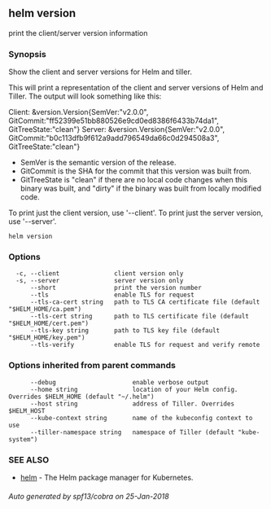 ## helm version

print the client/server version information

### Synopsis



Show the client and server versions for Helm and tiller.

This will print a representation of the client and server versions of Helm and
Tiller. The output will look something like this:

Client: &version.Version{SemVer:"v2.0.0", GitCommit:"ff52399e51bb880526e9cd0ed8386f6433b74da1", GitTreeState:"clean"}
Server: &version.Version{SemVer:"v2.0.0", GitCommit:"b0c113dfb9f612a9add796549da66c0d294508a3", GitTreeState:"clean"}

- SemVer is the semantic version of the release.
- GitCommit is the SHA for the commit that this version was built from.
- GitTreeState is "clean" if there are no local code changes when this binary was
  built, and "dirty" if the binary was built from locally modified code.

To print just the client version, use '--client'. To print just the server version,
use '--server'.


```
helm version
```

### Options

```
  -c, --client               client version only
  -s, --server               server version only
      --short                print the version number
      --tls                  enable TLS for request
      --tls-ca-cert string   path to TLS CA certificate file (default "$HELM_HOME/ca.pem")
      --tls-cert string      path to TLS certificate file (default "$HELM_HOME/cert.pem")
      --tls-key string       path to TLS key file (default "$HELM_HOME/key.pem")
      --tls-verify           enable TLS for request and verify remote
```

### Options inherited from parent commands

```
      --debug                     enable verbose output
      --home string               location of your Helm config. Overrides $HELM_HOME (default "~/.helm")
      --host string               address of Tiller. Overrides $HELM_HOST
      --kube-context string       name of the kubeconfig context to use
      --tiller-namespace string   namespace of Tiller (default "kube-system")
```

### SEE ALSO
* [helm](helm.md)	 - The Helm package manager for Kubernetes.

###### Auto generated by spf13/cobra on 25-Jan-2018
